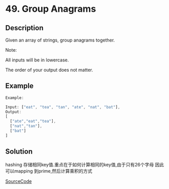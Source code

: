 # 49. Group Anagrams

## Description

Given an array of strings, group anagrams together.

Note:

All inputs will be in lowercase.

The order of your output does not matter.

## Example

```javascript
Example:

Input: ["eat", "tea", "tan", "ate", "nat", "bat"],
Output:
[
  ["ate","eat","tea"],
  ["nat","tan"],
  ["bat"]
]
```

## Solution

hashing 存储相同key值.重点在于如何计算相同的key值,由于只有26个字母 因此可以mapping 到prime,然后计算乘积的方式

[SourceCode](./solution.js)